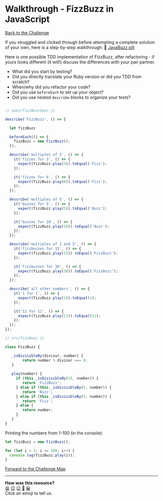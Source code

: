# Walkthrough - FizzBuzz in JavaScript

[Back to the Challenge](../fizzbuzz_in_javascript.md)

If you struggled and clicked through before attempting a complete solution of your own, here is a step-by-step walkthrough: :pill: [JavaBuzz pill](/pills/javascript&JasminePill.md)

Here is one possible TDD implementation of FizzBuzz, after refactoring - if yours looks different (it will!) discuss the differences with your pair partner.

- What did you start by testing?
- Did you directly translate your Ruby version or did you TDD from scratch?
- When/why did you refactor your code?
- Did you use `beforeEach` to set up your object?
- Did you use nested `describe` blocks to organize your tests?

```javascript

// spec/fizzBuzzSpec.js

describe('FizzBuzz', () => {

  let fizzBuzz

  beforeEach(() => {
    fizzBuzz = new FizzBuzz();
  });

  describe('multiples of 3', () => {
    it('fizzes for 3', () => {
      expect(fizzBuzz.play(3)).toEqual('Fizz');
    });

    it('fizzes for 6', () => {
      expect(fizzBuzz.play(6)).toEqual('Fizz');
    });
  });

  describe('multiples of 5', () => {
    it('buzzes for 5', () => {
      expect(fizzBuzz.play(5)).toEqual('Buzz');
    });

    it('buzzes for 10', () => {
      expect(fizzBuzz.play(10)).toEqual('Buzz');
    });
  });

  describe('multiples of 3 and 5', () => {
    it('fizzbuzzes for 15', () => {
      expect(fizzBuzz.play(15)).toEqual('FizzBuzz');
    });

    it('fizzbuzzes for 30', () => {
      expect(fizzBuzz.play(30)).toEqual('FizzBuzz');
    });
  });

  describe('all other numbers', () => {
    it('1 for 1', () => {
      expect(fizzBuzz.play(1)).toEqual(1);
    });

    it('11 for 11', () => {
      expect(fizzBuzz.play(11)).toEqual(11);
    });
  });
});

// src/fizzBuzz.js

class FizzBuzz {

   _isDivisibleBy(divisor, number) {
        return number % divisor === 0;
   }
   
   play(number) {
     if (this._isDivisibleBy(15, number)) {
        return 'FizzBuzz';
     } else if (this._isDivisibleBy(5, number)) {
        return 'Buzz';
     } else if (this._isDivisibleBy(3, number)) {
        return 'Fizz';
     } else {
        return number;
     }
   }
}


```

Printing the numbers from 1-100 (in the console):

```javascript
let fizzBuzz = new FizzBuzz();

for (let i = 1; i <= 100; i++) {
  console.log(fizzBuzz.play(i));
}
```

[Forward to the Challenge Map](../README.md)

<!-- BEGIN GENERATED SECTION DO NOT EDIT -->

---

**How was this resource?**  
[😫](https://airtable.com/shrUJ3t7KLMqVRFKR?prefill_Repository=course&prefill_File=thermostat_es6/walkthroughs/fizzbuzz_in_javascript.md&prefill_Sentiment=😫) [😕](https://airtable.com/shrUJ3t7KLMqVRFKR?prefill_Repository=course&prefill_File=thermostat_es6/walkthroughs/fizzbuzz_in_javascript.md&prefill_Sentiment=😕) [😐](https://airtable.com/shrUJ3t7KLMqVRFKR?prefill_Repository=course&prefill_File=thermostat_es6/walkthroughs/fizzbuzz_in_javascript.md&prefill_Sentiment=😐) [🙂](https://airtable.com/shrUJ3t7KLMqVRFKR?prefill_Repository=course&prefill_File=thermostat_es6/walkthroughs/fizzbuzz_in_javascript.md&prefill_Sentiment=🙂) [😀](https://airtable.com/shrUJ3t7KLMqVRFKR?prefill_Repository=course&prefill_File=thermostat_es6/walkthroughs/fizzbuzz_in_javascript.md&prefill_Sentiment=😀)  
Click an emoji to tell us.

<!-- END GENERATED SECTION DO NOT EDIT -->
